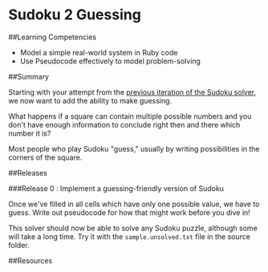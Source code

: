 # Sudoku 2 Guessing 
 
##Learning Competencies 

* Model a simple real-world system in Ruby code
* Use Pseudocode effectively to model problem-solving

##Summary 

Starting with your attempt from the [previous iteration of the Sudoku solver](https://socrates.devbootcamp.com//challenges/75), we now want to add the ability to make guessing.

What happens if a square can contain multiple possible numbers and you don't have enough information to conclude right then and there which number it is?

Most people who play Sudoku "guess," usually by writing possibilities in the corners of the square.

##Releases

###Release 0 : Implement a guessing-friendly version of Sudoku

Once we've filled in all cells which have only one possible value, we have to guess.  Write out pseudocode for how that might work before you dive in!

This solver should now be able to solve any Sudoku puzzle, although some will take a long time.  Try it with the `sample.unsolved.txt` file in the source folder. 

<!-- ##Optimize Your Learning  -->

##Resources
